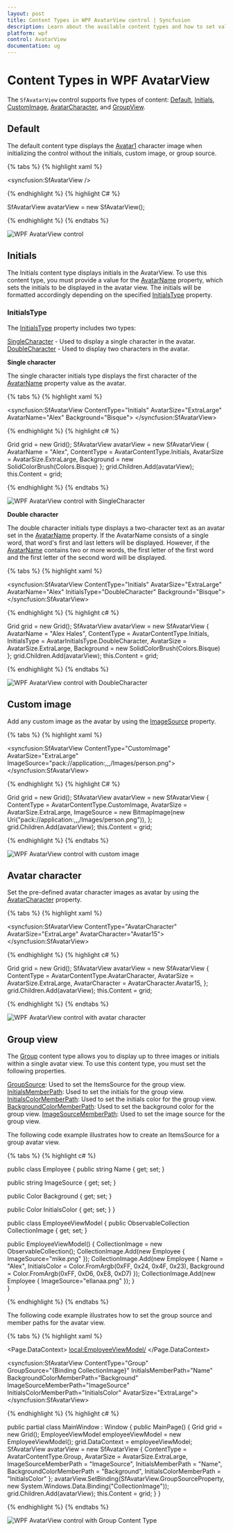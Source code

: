 ```yaml
---
layout: post 
title: Content Types in WPF AvatarView control | Syncfusion
description: Learn about the available content types and how to set values for them in the WPF AvatarView control.
platform: wpf
control: AvatarView
documentation: ug
---
```


# Content Types in WPF AvatarView

The `SfAvatarView` control supports five types of content: [Default](https://help.syncfusion.com/cr/wpf/Syncfusion.Windows.Shared.AvatarContentType.html#Syncfusion_Windows_Shared_AvatarContentType_Default), [Initials](https://help.syncfusion.com/cr/wpf/Syncfusion.Windows.Shared.AvatarContentType.html#Syncfusion_Windows_Shared_AvatarContentType_Initials), [CustomImage](https://help.syncfusion.com/cr/wpf/Syncfusion.Windows.Shared.AvatarContentType.html#Syncfusion_Windows_Shared_AvatarContentType_CustomImage), [AvatarCharacter](https://help.syncfusion.com/cr/wpf/Syncfusion.Windows.Shared.AvatarContentType.html#Syncfusion_Windows_Shared_AvatarContentType_AvatarCharacter), and [GroupView](https://help.syncfusion.com/cr/wpf/Syncfusion.Windows.Shared.AvatarContentType.html#Syncfusion_Windows_Shared_AvatarContentType_Group).

## Default

The default content type displays the [Avatar1](https://help.syncfusion.com/cr/wpf/Syncfusion.Windows.Shared.AvatarCharacter.html#Syncfusion_Windows_Shared_AvatarCharacter_Avatar1) character image when initializing the control without the initials, custom image, or group source.

{% tabs %}
{% highlight xaml %}

<syncfusion:SfAvatarView />

{% endhighlight %} 
{% highlight C# %}

SfAvatarView avatarView = new SfAvatarView();
           
{% endhighlight %}
{% endtabs %}

![WPF AvatarView control](avatarview_images/wpf_avatarview.png)

## Initials 

The Initials content type displays initials in the AvatarView. To use this content type, you must provide a value for the [AvatarName](https://help.syncfusion.com/cr/wpf/Syncfusion.Windows.Shared.SfAvatarView.html#Syncfusion_Windows_Shared_SfAvatarView_AvatarName) property, which sets the initials to be displayed in the avatar view. The initials will be formatted accordingly depending on the specified [InitialsType](https://help.syncfusion.com/cr/wpf/Syncfusion.Windows.Shared.SfAvatarView.html#Syncfusion_Windows_Shared_SfAvatarView_InitialsType) property.

### InitialsType

The [InitialsType](https://help.syncfusion.com/cr/wpf/Syncfusion.Windows.Shared.SfAvatarView.html#Syncfusion_Windows_Shared_SfAvatarView_InitialsType) property includes two types:

[SingleCharacter](https://help.syncfusion.com/cr/wpf/Syncfusion.Windows.Shared.AvatarInitialsType.html#Syncfusion_Windows_Shared_AvatarInitialsType_SingleCharacter) - Used to display a single character in the avatar.
[DoubleCharacter](https://help.syncfusion.com/cr/wpf/Syncfusion.Windows.Shared.AvatarInitialsType.html#Syncfusion_Windows_Shared_AvatarInitialsType_DoubleCharacter) - Used to display two characters in the avatar.

**Single character**

The single character initials type displays the first character of the [AvatarName](https://help.syncfusion.com/cr/wpf/Syncfusion.Windows.Shared.SfAvatarView.html#Syncfusion_Windows_Shared_SfAvatarView_AvatarName) property value as the avatar.

{% tabs %}
{% highlight xaml %}

<syncfusion:SfAvatarView ContentType="Initials"
                         AvatarSize="ExtraLarge"
                         AvatarName="Alex"
                         Background="Bisque">
</syncfusion:SfAvatarView>

{% endhighlight %}
{% highlight c# %}
             

Grid grid = new Grid();
SfAvatarView avatarView = new SfAvatarView
{
    AvatarName = "Alex",
    ContentType = AvatarContentType.Initials,
    AvatarSize = AvatarSize.ExtraLarge,
    Background = new SolidColorBrush(Colors.Bisque)
};
grid.Children.Add(avatarView);
this.Content = grid;

{% endhighlight %}
{% endtabs %}

![WPF AvatarView control with SingleCharacter](avatarview_images/wpf_single_character_initialstype_avatarview.png)

**Double character**

The double character initials type displays a two-character text as an avatar set in the [AvatarName](https://help.syncfusion.com/cr/wpf/Syncfusion.Windows.Shared.SfAvatarView.html#Syncfusion_Windows_Shared_SfAvatarView_AvatarName) property. If the AvatarName consists of a single word, that word's first and last letters will be displayed. However, if the [AvatarName](https://help.syncfusion.com/cr/wpf/Syncfusion.Windows.Shared.SfAvatarView.html#Syncfusion_Windows_Shared_SfAvatarView_AvatarName) contains two or more words, the first letter of the first word and the first letter of the second word will be displayed.

{% tabs %}
{% highlight xaml %}

<syncfusion:SfAvatarView ContentType="Initials"
                         AvatarSize="ExtraLarge"
                         AvatarName="Alex"
                         InitialsType="DoubleCharacter"
                         Background="Bisque">
</syncfusion:SfAvatarView>

{% endhighlight %}
{% highlight c# %}
          

Grid grid = new Grid();
SfAvatarView avatarView = new SfAvatarView
{
    AvatarName = "Alex Hales",
    ContentType = AvatarContentType.Initials,
    InitialsType = AvatarInitialsType.DoubleCharacter,
    AvatarSize = AvatarSize.ExtraLarge,
    Background = new SolidColorBrush(Colors.Bisque)
};
grid.Children.Add(avatarView);
this.Content = grid;

{% endhighlight %}
{% endtabs %}

![WPF AvatarView control with DoubleCharacter](avatarview_images/wpf_double_character_initialstype_avatarview.png)

## Custom image

Add any custom image as the avatar by using the [ImageSource](https://help.syncfusion.com/cr/wpf/Syncfusion.Windows.Shared.SfAvatarView.html#Syncfusion_Windows_Shared_SfAvatarView_ImageSource) property.

{% tabs %}
{% highlight xaml %}

<syncfusion:SfAvatarView ContentType="CustomImage"
                         AvatarSize="ExtraLarge"
                         ImageSource="pack://application:,,,/Images/person.png">
</syncfusion:SfAvatarView>

{% endhighlight %} 
{% highlight C# %}

Grid grid = new Grid();
SfAvatarView avatarView = new SfAvatarView
{
    ContentType = AvatarContentType.CustomImage,
    AvatarSize = AvatarSize.ExtraLarge,
    ImageSource = new BitmapImage(new Uri("pack://application:,,,/Images/person.png")),
};
grid.Children.Add(avatarView);
this.Content = grid;
           
{% endhighlight %}
{% endtabs %}

![WPF AvatarView control with custom image](avatarview_images/wpf_imagesource_avatarview.png)

## Avatar character

Set the pre-defined avatar character images as avatar by using the [AvatarCharacter](https://help.syncfusion.com/cr/wpf/Syncfusion.Windows.Shared.AvatarContentType.html#Syncfusion_Windows_Shared_AvatarContentType_AvatarCharacter) property.

{% tabs %}
{% highlight xaml %}

<syncfusion:SfAvatarView ContentType="AvatarCharacter"
                         AvatarSize="ExtraLarge"
                         AvatarCharacter="Avatar15">
</syncfusion:SfAvatarView>

{% endhighlight %}
{% highlight c# %}
            
Grid grid = new Grid();
SfAvatarView avatarView = new SfAvatarView
{
    ContentType = AvatarContentType.AvatarCharacter,
    AvatarSize = AvatarSize.ExtraLarge,
    AvatarCharacter = AvatarCharacter.Avatar15,
};
grid.Children.Add(avatarView);
this.Content = grid;
            
{% endhighlight %}
{% endtabs %}

![WPF AvatarView control with avatar character](avatarview_images/wpf_avatar_character_avatarview.png)

## Group view 

The [Group](https://help.syncfusion.com/cr/wpf/Syncfusion.Windows.Shared.AvatarContentType.html#Syncfusion_Windows_Shared_AvatarContentType_Group) content type allows you to display up to three images or initials within a single avatar view. To use this content type, you must set the following properties.

[GroupSource](https://help.syncfusion.com/cr/wpf/Syncfusion.Windows.Shared.SfAvatarView.html#Syncfusion_Windows_Shared_SfAvatarView_GroupSource): Used to set the ItemsSource for the group view.
[InitialsMemberPath](https://help.syncfusion.com/cr/wpf/Syncfusion.Windows.Shared.SfAvatarView.html#Syncfusion_Windows_Shared_SfAvatarView_InitialsMemberPath): Used to set the initials for the group view.
[InitialsColorMemberPath](https://help.syncfusion.com/cr/wpf/Syncfusion.Windows.Shared.SfAvatarView.html#Syncfusion_Windows_Shared_SfAvatarView_InitialsColorMemberPath): Used to set the initials color for the group view.
[BackgroundColorMemberPath](https://help.syncfusion.com/cr/wpf/Syncfusion.Windows.Shared.SfAvatarView.html#Syncfusion_Windows_Shared_SfAvatarView_BackgroundColorMemberPath): Used to set the background color for the group view.
[ImageSourceMemberPath](https://help.syncfusion.com/cr/wpf/Syncfusion.Windows.Shared.SfAvatarView.html#Syncfusion_Windows_Shared_SfAvatarView_ImageSourceMemberPath): Used to set the image source for the group view.

The following code example illustrates how to create an ItemsSource for a group avatar view.

{% tabs %}
{% highlight c# %}

public class Employee
{
   public string Name { get; set; }

   public string ImageSource { get; set; }

   public Color Background { get; set; }

   public Color InitialsColor { get; set; }
}

public class EmployeeViewModel
{
   public ObservableCollection<Employee> CollectionImage { get; set; }

   public EmployeeViewModel()
   {
      CollectionImage = new ObservableCollection<Employee>();
      CollectionImage.Add(new Employee { ImageSource="mike.png" });
      CollectionImage.Add(new Employee { Name = "Alex", InitialsColor = Color.FromArgb(0xFF, 0x24, 0x4F, 0x23), Background = Color.FromArgb(0xFF, 0xD6, 0xE8, 0xD7) });
      CollectionImage.Add(new Employee { ImageSource="ellanaa.png" });
   }    
}

{% endhighlight %}
{% endtabs %}

The following code example illustrates how to set the group source and member paths for the avatar view.

{% tabs %}
{% highlight xaml %}

<Page.DataContext>
    <local:EmployeeViewModel/>
</Page.DataContext>

<syncfusion:SfAvatarView ContentType="Group"   
                         GroupSource="{Binding CollectionImage}"
                         InitialsMemberPath="Name"
                         BackgroundColorMemberPath="Background"
                         ImageSourceMemberPath="ImageSource"
                         InitialsColorMemberPath="InitialsColor"
                         AvatarSize="ExtraLarge">
</syncfusion:SfAvatarView>

{% endhighlight %}
{% highlight c# %}

public partial class MainWindow : Window
{
   public MainPage()
   {
      Grid grid = new Grid();
      EmployeeViewModel employeeViewModel = new EmployeeViewModel();
      grid.DataContext = employeeViewModel;
      SfAvatarView avatarView = new SfAvatarView
      {
         ContentType = AvatarContentType.Group,
         AvatarSize = AvatarSize.ExtraLarge,
         ImageSourceMemberPath = "ImageSource",
         InitialsMemberPath = "Name",
         BackgroundColorMemberPath = "Background",
         InitialsColorMemberPath = "InitialsColor"
      };
      avatarView.SetBinding(SfAvatarView.GroupSourceProperty, new System.Windows.Data.Binding("CollectionImage"));
      grid.Children.Add(avatarView);
      this.Content = grid;
   }
}

{% endhighlight %}
{% endtabs %}

![WPF AvatarView control with Group Content Type](avatarview_images/wpf_group_contenttype_avatarview.png)